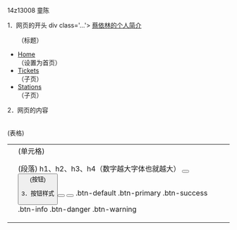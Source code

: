 14z13008    童陈

1．网页的开头
div class='...'>
<a class="navbar-brand" href="/">蔡依林的个人简介</a><ul>（标题）
<li><a href='index.html'>Home</a></li>（设置为首页）
<li><a href='tickets.html'>Tickets</a></li>（子页）
<li><a href='stations.html'>Stations</a></li>（子页）
</ul>
</div>

2．网页的内容
<table>   <table>(表格)
<td>        <td>(单元格)
<p>        <p>(段落)
h1、h2、h3、h4（数字越大字体也就越大）
<button>     <button>(按钮)


3．按钮样式
<button type='button' class='btn btn-lg btn-default'> </button>
<button type='button' class='btn btn-lg btn-primary'> </button>
.btn-default
.btn-primary
.btn-success
.btn-info
.btn-danger
.btn-warning
